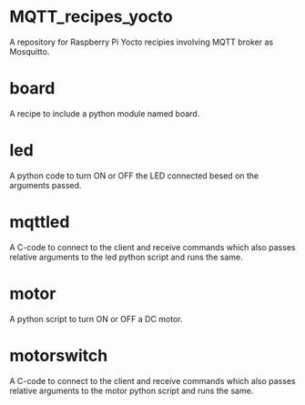 # MQTT_recipes_yocto
A repository for Raspberry Pi Yocto recipies involving MQTT broker as Mosquitto.

# board
  A recipe to include a python module named board.

# led
  A python code to turn ON or OFF the LED connected besed on the arguments passed.
  
# mqttled
  A C-code to connect to the client and receive commands which also passes relative arguments to the led python script and runs the same.
  
# motor
  A python script to turn ON or OFF a DC motor.
  
# motorswitch
  A C-code to connect to the client and receive commands which also passes relative arguments to the motor python script and runs the same.
